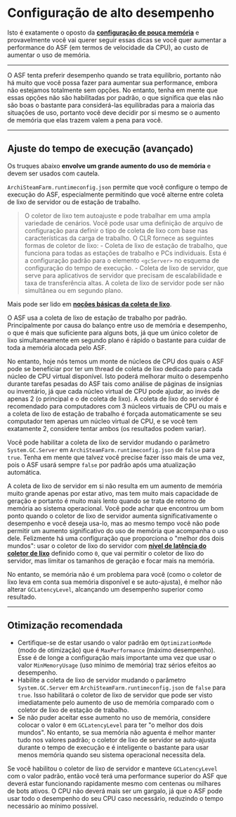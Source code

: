 # Configuração de alto desempenho

Isto é exatamente o oposto da **[configuração de pouca memória](https://github.com/JustArchiNET/ArchiSteamFarm/wiki/Low-memory-setup)** e provavelmente você vai querer seguir essas dicas se você quer aumentar a performance do ASF (em termos de velocidade da CPU), ao custo de aumentar o uso de memória.

* * *

O ASF tenta preferir desempenho quando se trata equilíbrio, portanto não há muito que você possa fazer para aumentar sua performance, embora não estejamos totalmente sem opções. No entanto, tenha em mente que essas opções não são habilitadas por padrão, o que significa que elas não são boas o bastante para considerá-las equilibradas para a maioria das situações de uso, portanto você deve decidir por si mesmo se o aumento de memória que elas trazem valem a pena para você.

* * *

## Ajuste do tempo de execução (avançado)

Os truques abaixo **envolve um grande aumento do uso de memória** e devem ser usados com cautela.

`ArchiSteamFarm.runtimeconfig.json` permite que você configure o tempo de execução do ASF, especialmente permitindo que você alterne entre coleta de lixo de servidor ou de estação de trabalho.

> O coletor de lixo tem autoajuste e pode trabalhar em uma ampla variedade de cenários. Você pode usar uma definição de arquivo de configuração para definir o tipo de coleta de lixo com base nas características da carga de trabalho. O CLR fornece as seguintes formas de coletor de lixo: - Coleta de lixo de estação de trabalho, que funciona para todas as estações de trabalho e PCs individuais. Esta é a configuração padrão para o elemento `<gcServer>` no esquema de configuração do tempo de execução. - Coleta de lixo de servidor, que serve para aplicativos de servidor que precisam de escalabilidade e taxa de transferência altas. A coleta de lixo de servidor pode ser não simultânea ou em segundo plano.

Mais pode ser lido em **[noções básicas da coleta de lixo](https://docs.microsoft.com/pt-br/dotnet/standard/garbage-collection/fundamentals)**.

O ASF usa a coleta de lixo de estação de trabalho por padrão. Principalmente por causa do balanço entre uso de memória e desempenho, o que é mais que suficiente para alguns bots, já que um único coletor de lixo simultaneamente em segundo plano é rápido o bastante para cuidar de toda a memória alocada pelo ASF.

No entanto, hoje nós temos um monte de núcleos de CPU dos quais o ASF pode se beneficiar por ter um thread de coleta de lixo dedicado para cada núcleo de CPU virtual disponível. Isto poderá melhorar muito o desempenho durante tarefas pesadas do ASF tais como análise de páginas de insígnias ou inventário, já que cada núcleo virtual de CPU pode ajudar, ao invés de apenas 2 (o principal e o de coleta de lixo). A coleta de lixo do servidor é recomendado para computadores com 3 núcleos virtuais de CPU ou mais e a coleta de lixo de estação de trabalho é forçada automaticamente se seu computador tem apenas um núcleo virtual de CPU, e se você tem exatamente 2, considere tentar ambos (os resultados podem variar).

Você pode habilitar a coleta de lixo de servidor mudando o parâmetro `System.GC.Server` em `ArchiSteamFarm.runtimeconfig.json` de `false` para `true`. Tenha em mente que talvez você precise fazer isso mais de uma vez, pois o ASF usará sempre `false` por padrão após uma atualização automática.

A coleta de lixo de servidor em si não resulta em um aumento de memória muito grande apenas por estar ativo, mas tem muito mais capacidade de geração e portanto é muito mais lento quando se trata de retorno de memória ao sistema operacional. Você pode achar que encontrou um bom ponto quando o coletor de lixo de servidor aumenta significativamente o desempenho e você deseja usa-lo, mas ao mesmo tempo você não pode permitir um aumento significativo do uso de memória que acompanha o uso dele. Felizmente há uma configuração que proporciona o "melhor dos dois mundos": usar o coletor de lixo do servidor com **[nível de latência do coletor de lixo](https://github.com/JustArchiNET/ArchiSteamFarm/wiki/Low-memory-setup#gclatencylevel)** definido como `0`, que vai permitir o coletor de lixo do servidor, mas limitar os tamanhos de geração e focar mais na memória.

No entanto, se memória não é um problema para você (como o coletor de lixo leva em conta sua memória disponível e se auto-ajusta), é melhor não alterar `GCLatencyLevel`, alcançando um desempenho superior como resultado.

* * *

## Otimização recomendada

- Certifique-se de estar usando o valor padrão em `OptimizationMode` (modo de otimização) que é `MaxPerformance` (máximo desempenho). Esse é de longe a configuração mais importante uma vez que usar o valor `MinMemoryUsage` (uso mínimo de memória) traz sérios efeitos ao desempenho.
- Habilite a coleta de lixo de servidor mudando o parâmetro `System.GC.Server` em `ArchiSteamFarm.runtimeconfig.json` de `false` para `true`. Isso habilitará o coletor de lixo de servidor que pode ser visto imediatamente pelo aumento de uso de memória comparado com o coletor de lixo de estação de trabalho.
- Se não puder aceitar esse aumento no uso de memória, considere colocar o valor `0` em `GCLatencyLevel` para ter "o melhor dos dois mundos". No entanto, se sua memória não aguenta é melhor manter tudo nos valores padrão; o coletor de lixo de servidor se auto-ajusta durante o tempo de execução e é inteligente o bastante para usar menos memória quando seu sistema operacional necessita dela.

Se você habilitou o coletor de lixo de servidor e manteve `GCLatencyLevel` com o valor padrão, então você terá uma performance superior do ASF que deverá estar funcionando rapidamente mesmo com centenas ou milhares de bots ativos. O CPU não deverá mais ser um gargalo, já que o ASF pode usar todo o desempenho do seu CPU caso necessário, reduzindo o tempo necessário ao mínimo possível.